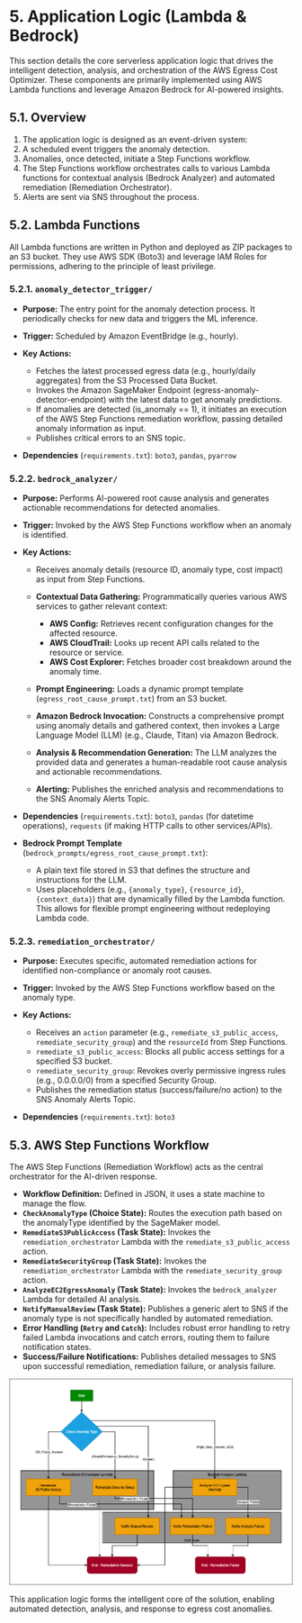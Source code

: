 # 5. Application Logic (Lambda & Bedrock)

This section details the core serverless application logic that drives the intelligent detection, analysis, and orchestration of the AWS Egress Cost Optimizer. These components are primarily implemented using AWS Lambda functions and leverage Amazon Bedrock for AI-powered insights.

## 5.1. Overview

1. The application logic is designed as an event-driven system:
2. A scheduled event triggers the anomaly detection.
3. Anomalies, once detected, initiate a Step Functions workflow.
4. The Step Functions workflow orchestrates calls to various Lambda functions for contextual analysis (Bedrock Analyzer) and automated remediation (Remediation Orchestrator).
5. Alerts are sent via SNS throughout the process.

## 5.2. Lambda Functions

All Lambda functions are written in Python and deployed as ZIP packages to an S3 bucket. They use AWS SDK (Boto3) and leverage IAM Roles for permissions, adhering to the principle of least privilege.

### 5.2.1. `anomaly_detector_trigger/`

- **Purpose:** The entry point for the anomaly detection process. It periodically checks for new data and triggers the ML inference.
- **Trigger:** Scheduled by Amazon EventBridge (e.g., hourly).
- **Key Actions:**

    - Fetches the latest processed egress data (e.g., hourly/daily aggregates) from the S3 Processed Data Bucket.
    - Invokes the Amazon SageMaker Endpoint (egress-anomaly-detector-endpoint) with the latest data to get anomaly predictions.
    - If anomalies are detected (is_anomaly == 1), it initiates an execution of the AWS Step Functions remediation workflow, passing detailed anomaly information as input.
    - Publishes critical errors to an SNS topic.

- **Dependencies** (`requirements.txt`): `boto3`, `pandas`, `pyarrow`

### 5.2.2. `bedrock_analyzer/`

- **Purpose:** Performs AI-powered root cause analysis and generates actionable recommendations for detected anomalies.
- **Trigger:** Invoked by the AWS Step Functions workflow when an anomaly is identified.
- **Key Actions:**

    - Receives anomaly details (resource ID, anomaly type, cost impact) as input from Step Functions.
    - **Contextual Data Gathering:** Programmatically queries various AWS services to gather relevant context:

        - **AWS Config:** Retrieves recent configuration changes for the affected resource.
        - **AWS CloudTrail:** Looks up recent API calls related to the resource or service.
        - **AWS Cost Explorer:** Fetches broader cost breakdown around the anomaly time.

    - **Prompt Engineering:** Loads a dynamic prompt template (`egress_root_cause_prompt.txt`) from an S3 bucket.
    - **Amazon Bedrock Invocation:** Constructs a comprehensive prompt using anomaly details and gathered context, then invokes a Large Language Model (LLM) (e.g., Claude, Titan) via Amazon Bedrock.
    - **Analysis & Recommendation Generation:** The LLM analyzes the provided data and generates a human-readable root cause analysis and actionable recommendations.
    - **Alerting:** Publishes the enriched analysis and recommendations to the SNS Anomaly Alerts Topic.

- **Dependencies** (`requirements.txt`): `boto3`, `pandas` (for datetime operations), `requests` (if making HTTP calls to other services/APIs).
- **Bedrock Prompt Template** (`bedrock_prompts/egress_root_cause_prompt.txt`):

    - A plain text file stored in S3 that defines the structure and instructions for the LLM.
    - Uses placeholders (e.g., `{anomaly_type}`, `{resource_id}`, `{context_data}`) that are dynamically filled by the Lambda function. This allows for flexible prompt engineering without redeploying Lambda code.

### 5.2.3. `remediation_orchestrator/`

- **Purpose:** Executes specific, automated remediation actions for identified non-compliance or anomaly root causes.
- **Trigger:** Invoked by the AWS Step Functions workflow based on the anomaly type.
- **Key Actions:**

    - Receives an `action` parameter (e.g., `remediate_s3_public_access`, `remediate_security_group`) and the `resourceId` from Step Functions.
    - `remediate_s3_public_access`: Blocks all public access settings for a specified S3 bucket.
    - `remediate_security_group`: Revokes overly permissive ingress rules (e.g., 0.0.0.0/0) from a specified Security Group.
    - Publishes the remediation status (success/failure/no action) to the SNS Anomaly Alerts Topic.

- **Dependencies** (`requirements.txt`): `boto3`

## 5.3. AWS Step Functions Workflow

The AWS Step Functions (Remediation Workflow) acts as the central orchestrator for the AI-driven response.

- **Workflow Definition:** Defined in JSON, it uses a state machine to manage the flow.
- **`CheckAnomalyType` (Choice State):** Routes the execution path based on the anomalyType identified by the SageMaker model.
- **`RemediateS3PublicAccess` (Task State):** Invokes the `remediation_orchestrator` Lambda with the `remediate_s3_public_access` action.
- **`RemediateSecurityGroup` (Task State):** Invokes the `remediation_orchestrator` Lambda with the `remediate_security_group` action.
- **`AnalyzeEC2EgressAnomaly` (Task State):** Invokes the `bedrock_analyzer` Lambda for detailed AI analysis.
- **`NotifyManualReview` (Task State):** Publishes a generic alert to SNS if the anomaly type is not specifically handled by automated remediation.
- **Error Handling (`Retry` and `Catch`):** Includes robust error handling to retry failed Lambda invocations and catch errors, routing them to failure notification states.
- **Success/Failure Notifications:** Publishes detailed messages to SNS upon successful remediation, remediation failure, or analysis failure.

![alt text](./diagrams/Step-Functions-Workflow.drawio.png "step-function")

This application logic forms the intelligent core of the solution, enabling automated detection, analysis, and response to egress cost anomalies.





